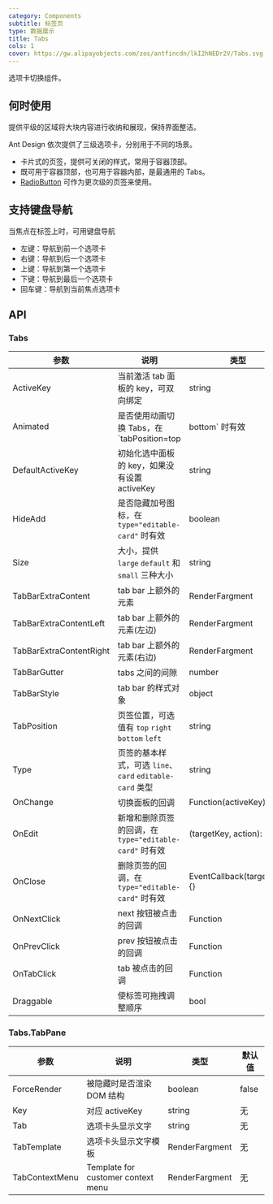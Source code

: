 ```yaml
---
category: Components
subtitle: 标签页
type: 数据展示
title: Tabs
cols: 1
cover: https://gw.alipayobjects.com/zos/antfincdn/lkI2hNEDr2V/Tabs.svg
---
```


选项卡切换组件。

## 何时使用

提供平级的区域将大块内容进行收纳和展现，保持界面整洁。

Ant Design 依次提供了三级选项卡，分别用于不同的场景。

- 卡片式的页签，提供可关闭的样式，常用于容器顶部。
- 既可用于容器顶部，也可用于容器内部，是最通用的 Tabs。
- [RadioButton](/components/radio/#components-radio-demo-radiobutton) 可作为更次级的页签来使用。

## 支持键盘导航

当焦点在标签上时，可用键盘导航

- <kbd>左键</kbd>：导航到前一个选项卡
- <kbd>右键</kbd>：导航到后一个选项卡
- <kbd>上键</kbd>：导航到第一个选项卡
- <kbd>下键</kbd>：导航到最后一个选项卡
- <kbd>回车键</kbd>：导航到当前焦点选项卡

## API

### Tabs

| 参数 | 说明 | 类型 | 默认值 |
| --- | --- | --- | --- |
| ActiveKey | 当前激活 tab 面板的 key，可双向绑定 | string | 无 |
| Animated | 是否使用动画切换 Tabs，在 `tabPosition=top|bottom` 时有效 | bool | false |
| DefaultActiveKey | 初始化选中面板的 key，如果没有设置 activeKey | string | 第一个面板 |
| HideAdd | 是否隐藏加号图标，在 `type="editable-card"` 时有效 | boolean | false |
| Size | 大小，提供 `large` `default` 和 `small` 三种大小 | string | 'default' |
| TabBarExtraContent | tab bar 上额外的元素 | RenderFargment | 无 |
| TabBarExtraContentLeft |  tab bar 上额外的元素(左边) | RenderFargment | - |
| TabBarExtraContentRight | tab bar 上额外的元素(右边) | RenderFargment | - |
| TabBarGutter | tabs 之间的间隙 | number | 无 |
| TabBarStyle | tab bar 的样式对象 | object | - |
| TabPosition | 页签位置，可选值有 `top` `right` `bottom` `left` | string | 'top' |
| Type | 页签的基本样式，可选 `line`、`card` `editable-card` 类型 | string | 'line' |
| OnChange | 切换面板的回调 | Function(activeKey) {} | 无 |
| OnEdit | 新增和删除页签的回调，在 `type="editable-card"` 时有效 | (targetKey, action): void | 无 |
| OnClose | 删除页签的回调，在 `type="editable-card"` 时有效 | EventCallback(targetKey) {} | - |
| OnNextClick | next 按钮被点击的回调 | Function | 无 |
| OnPrevClick | prev 按钮被点击的回调 | Function | 无 |
| OnTabClick | tab 被点击的回调 | Function | 无 |
| Draggable | 使标签可拖拽调整顺序 | bool | false |

### Tabs.TabPane

| 参数        | 说明                      | 类型              | 默认值 |
| ----------- | ------------------------- | ----------------- | ------ |
| ForceRender | 被隐藏时是否渲染 DOM 结构 | boolean           | false  |
| Key         | 对应 activeKey            | string            | 无     |
| Tab         | 选项卡头显示文字          | string | 无     |
| TabTemplate | 选项卡头显示文字模板       | RenderFargment | 无     |
| TabContextMenu | Template for customer context menu | RenderFargment | 无 |